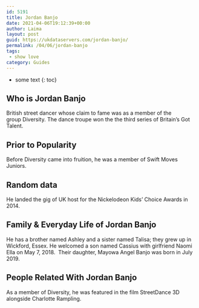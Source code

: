 ```yaml
---
id: 5191
title: Jordan Banjo
date: 2021-04-06T19:12:39+00:00
author: Laima
layout: post
guid: https://ukdataservers.com/jordan-banjo/
permalink: /04/06/jordan-banjo
tags:
 - show love
category: Guides
---
```


* some text
{: toc}


## Who is Jordan Banjo
                  
                  
                  
British street dancer whose claim to fame was as a member of the group Diversity. The dance troupe won the the third series of Britain&#8217;s Got Talent.
                  
              
            
              
            
                
                
                
## Prior to Popularity
                  
                  
                  
Before Diversity came into fruition, he was a member of Swift Moves Juniors.
                  
              
            
              
            
                
                
                
## Random data
                  
                  
                  
He landed the gig of UK host for the Nickelodeon Kids&#8217; Choice Awards in 2014.
                  
              
            
              
            
                
                
                
## Family & Everyday Life of Jordan Banjo
                  
                  
                  
He has a brother named Ashley and a sister named Talisa; they grew up in Wickford, Essex. He welcomed a son named Cassius with girlfriend Naomi Ella on May 7, 2018.  Their daughter, Mayowa Angel Banjo was born in July 2019.
                  
              
            
              
            
                
                
                
## People Related With Jordan Banjo
                  
                  
                  
As a member of Diversity, he was featured in the film StreetDance 3D alongside Charlotte Rampling.
                  
              
            
              
            
                
              
            
              
              
            
            
              
            
          
          
          